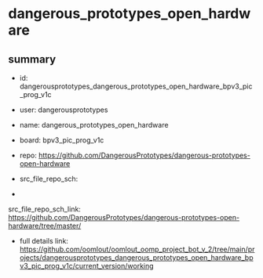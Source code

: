 # dangerous_prototypes_open_hardware
 
## summary 
* id: dangerousprototypes_dangerous_prototypes_open_hardware_bpv3_pic_prog_v1c
* user: dangerousprototypes
* name: dangerous_prototypes_open_hardware
* board: bpv3_pic_prog_v1c
* repo: https://github.com/DangerousPrototypes/dangerous-prototypes-open-hardware



* src_file_repo_sch: 
*
 src_file_repo_sch_link: https://github.com/DangerousPrototypes/dangerous-prototypes-open-hardware/tree/master/
* full details link: https://github.com/oomlout/oomlout_oomp_project_bot_v_2/tree/main/projects/dangerousprototypes_dangerous_prototypes_open_hardware_bpv3_pic_prog_v1c/current_version/working  






